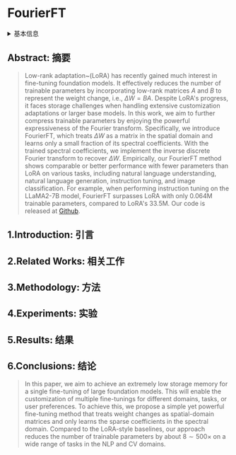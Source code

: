 # FourierFT

<details>
<summary>基本信息</summary>

- 标题: Parameter-Efficient Fine-Tuning with Discrete Fourier Transform
- 作者:
  - 01 [Ziqi Gao](../../Authors/Ziqi_Gao.md)
  - 02 [Qichao Wang](../../Authors/Qichao_Wang.md)
  - 03 [Aochuan Chen](../../Authors/Aochuan_Chen.md)
  - 04 [Zijing Liu](../../Authors/Zijing_Liu.md)
  - 05 [Bingzhe Wu](../../Authors/Bingzhe_Wu.md)
  - 06 [Liang Chen](../../Authors/Liang_Chen.md)
  - 07 [Jia Li](../../Authors/Jia_Li.md)
- 机构:
  - 机构 
- 时间:
  - 预印时间: 2024.05.05 ArXiv v1
  - 更新笔记: 2024.08.16
- 发表:
  - 期刊/会议 
- 链接:
  - [ArXiv](https://arxiv.org/abs/2405.03003)
  - [DOI]()
  - [Github](https://github.com/chaos96/fourierft)
  - [Demo]()
  - [Scholar](https://scholar.google.com/scholar?cluster=9524360008038380215)
- 标签:
  - [开源](../../Tags/OpenSource.md)
- 页数: ?
- 引用: ?
- 被引: ?
- 数据:
  - ?
- 对比:
  - ?
- 复现:
  - ?

</details>

## Abstract: 摘要

> Low-rank adaptation~(LoRA) has recently gained much interest in fine-tuning foundation models. It effectively reduces the number of trainable parameters by incorporating low-rank matrices $A$ and $B$ to represent the weight change, i.e., $\Delta W=BA$. Despite LoRA's progress, it faces storage challenges when handling extensive customization adaptations or larger base models. In this work, we aim to further compress trainable parameters by enjoying the powerful expressiveness of the Fourier transform. Specifically, we introduce FourierFT, which treats $\Delta W$ as a matrix in the spatial domain and learns only a small fraction of its spectral coefficients. With the trained spectral coefficients, we implement the inverse discrete Fourier transform to recover $\Delta W$. Empirically, our FourierFT method shows comparable or better performance with fewer parameters than LoRA on various tasks, including natural language understanding, natural language generation, instruction tuning, and image classification. For example, when performing instruction tuning on the LLaMA2-7B model, FourierFT surpasses LoRA with only 0.064M trainable parameters, compared to LoRA's 33.5M. Our code is released at [Github](https://github.com/Chaos96/fourierft).

## 1.Introduction: 引言

## 2.Related Works: 相关工作

## 3.Methodology: 方法

## 4.Experiments: 实验

## 5.Results: 结果

## 6.Conclusions: 结论

> In this paper, we aim to achieve an extremely low storage memory for a single fine-tuning of large foundation models. This will enable the customization of multiple fine-tunings for different domains, tasks, or user preferences. To achieve this, we propose a simple yet powerful fine-tuning method that treats weight changes as spatial-domain matrices and only learns the sparse coefficients in the spectral domain. Compared to the LoRA-style baselines, our approach reduces the number of trainable parameters by about $8\sim500\times$ on a wide range of tasks in the NLP and CV domains.
